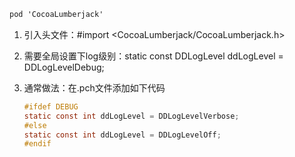 ```objectivec
pod 'CocoaLumberjack'
```

1. 引入头文件：#import <CocoaLumberjack/CocoaLumberjack.h>
2. 需要全局设置下log级别：static const DDLogLevel ddLogLevel = DDLogLevelDebug;
3. 通常做法：在.pch文件添加如下代码

    ```objectivec
    #ifdef DEBUG
    static const int ddLogLevel = DDLogLevelVerbose;
    #else
    static const int ddLogLevel = DDLogLevelOff;
    #endif
    ```